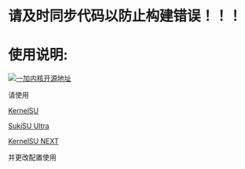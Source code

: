 # 请及时同步代码以防止构建错误！！！

# 使用说明:
[![一加内核开源地址](https://img.shields.io/badge/一加内核开源地址-EB0029?logo=oneplus&logoColor=white&style=flat-square)](https://github.com/OnePlusOSS/kernel_manifest)

请使用

[KernelSU](https://github.com/Xiaomichael/OnePlus-Actions/actions/workflows/Build%20KernelSU.yml)

[SukiSU Ultra](https://github.com/Xiaomichael/OnePlus-Actions/actions/workflows/Build%20SukiSU-Ultra.yml)

[KernelSU NEXT](https://github.com/Xiaomichael/OnePlus-Actions/actions/workflows/Build%20KernelSU%20Next.yml)

并更改配置使用
